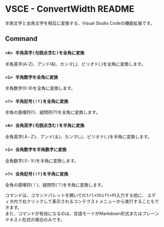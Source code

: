 VSCE - ConvertWidth README
=========================

半角文字と全角文字を相互に変換する、Visual Studio Codeの機能拡張です。

## Command

### `<A> 半角英字(句読点含む)を全角に変換`
半角英字(A-Z)、アンド(&)、カンマ(,)、ピリオド(.)を全角に変換します。

### `<1> 半角数字を全角に変換`
半角数字(0-9)を全角に変換します。

### `<?> 半角記号(!?)を全角に変換`
半角の感嘆符(!)、疑問符(?)を全角に変換します。

### `>A< 全角英字(句読点含む)を半角に変換`
全角英字(Ａ-Ｚ)、アンド(＆)、カンマ(，)、ピリオド(．)を半角に変換します。

### `>1< 全角数字を半角数字に変換`
全角数字(０-９)を半角に変換します。

### `>?< 全角記号(!?)を半角に変換`
全角の感嘆符(！)、疑問符(？)を半角に変換します。

コマンドは、コマンドパレットを開いて(<kbd><kbd>Ctrl</kbd>+<kbd>Shift</kbd>+<kbd>P</kbd></kbd>)入力する他に、
エディタ内で右クリックして表示されるコンテクストメニューから実行することもできます。  
また、コマンドが有効になるのは、言語モードがMarkdown形式またはプレーンテキスト形式の場合のみです。

